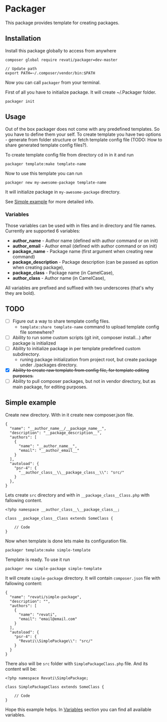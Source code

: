 # Packager

This package provides template for creating packages. 

## Installation

Install this package globally to access from anywhere

	composer global require revati/packager=dev-master

	// Update path
	export PATH=~/.composer/vendor/bin:$PATH

Now you can call `packager` from your terminal.

First of all you have to initialize package. It will create ~/.Packager folder.

	packager init

## Usage

Out of the box packager does not come with any predefined templates. So you have to define them your self. To create
template you have two options - generate from folder structure or fetch template config file (TODO: How to 
share generated template config files?).

To create template config file from directory cd in in it and run

	packager template:make template-name

Now to use this template you can run

	packager new my-awesome-package template-name

It will initialize package in `my-awesome-package` directory.

See [Simple example](#simple-example) for more detailed info.

### Variables

Those variables can be used with in files and in directory and file names. Currently are supported 6 variables:

- __author_name__ - Author name (defined with author command or on init) 
- __author_email__ - Author email (defined with author command or on init)
- __package_name__ - Package name (first argument when creating new command)
- __package_description__ - Package description (can be passed as option when creating package),
- __package_class__ - Package name (in CamelCase),
- __author_class__ - Author name (in CamelCase),

All variables are prefixed and suffixed with two underscores (that's why they are bold).

## TODO

- [ ] Figure out a way to share template config files. 
	- `template:share template-name` command to upload template config file somewhere?
- [ ] Ability to run some custom scripts (git init, composer install...) after package is initialized
- [ ] Ability to initialize package in per template predefined custom subdirectory. 
	- runing package initialization from project root, but create package under ./packages directory.
- [x] ~~Ability to create raw template from config file, for template editing purposes.~~
- [ ] Ability to pull composer packages, but not in vendor directory, but as main package, for editing purposes.

## Simple example

Create new directory. With in it create new composer.json file.

	{
	  "name": "__author_name__/__package_name__",
	  "description": "__package_description__",
	  "authors": [
	    {
	      "name": "__author_name__",
	      "email": "__author_email__"
	    }
	  ],
	  "autoload": {
	    "psr-4": {
	      "__author_class__\\__package_class__\\": "src/"
	    }
	  },
	}

Lets create `src` directory and with in `__package_class__Class.php` with fallowing content.

	<?php namespace __author_class__\__package_class__;
	
	class __package_class__Class extends SomeClass {
	
	    // Code
	}

Now when template is done lets make its configuration file.

	packager template:make simple-template

Template is ready. To use it run 

	packager new simple-package simple-template

It will create `simple-package` directory. It will contain `composer.json` file with fallowing content:

	{
	  "name": "revati/simple-package",
	  "description": "",
	  "authors": [
	    {
	      "name": "revati",
	      "email": "email@email.com"
	    }
	  ],
	  "autoload": {
	    "psr-4": {
	      "Revati\\SimplePackage\\": "src/"
	    }
	  }
	}

There also will be `src` folder with `SimplePackageClass.php` file. And its content will be:

	<?php namespace Revati\SimplePackage;
	
	class SimplePackageClass extends SomeClass {
	
	    // Code
	}

Hope this example helps. In [Variables](#variables) section you can find all available variables.
